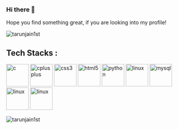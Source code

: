 ### Hi there 👋

Hope you find something great, if you are looking into my profile!
<p align="left"> <img src="https://komarev.com/ghpvc/?username=tarunjain1st&label=Views&color=blue&style=plastic" alt="tarunjain1st" /> </p>


## Tech Stacks : 

<p align="left"><img src="https://icongr.am/devicon/c-original.svg" alt="c" width="60" height="60"/> <img 
src="https://icongr.am/devicon/cplusplus-original.svg" alt="cplusplus" width="60" height="60"/> <img 
src="https://icongr.am/devicon/html5-original-wordmark.svg" alt="css3" width="60" height="60"/> <img 
src="https://icongr.am/devicon/css3-original-wordmark.svg" alt="html5" width="60" height="60"/> <img 
src="https://icongr.am/devicon/python-original.svg" alt="python" width="60" height="60"/> <img 
src="https://icongr.am/devicon/linux-original.svg" alt="linux" width="60" height="60"/> <img 
src="https://icongr.am/devicon/mysql-original-wordmark.svg" alt="mysql" width="60" height="60"/> <img 
src="https://icongr.am/devicon/git-original-wordmark.svg" alt="linux" width="60" height="60"/> <img 
src="https://icongr.am/devicon/electron-original.svg" alt="linux" width="60" height="60"/> 
  
  
<p align="left"></p><img src="https://github-readme-stats.vercel.app/api?username=tarunjain1st&show_icons=true&hide_border=true" alt="tarunjain1st" /> </p>
